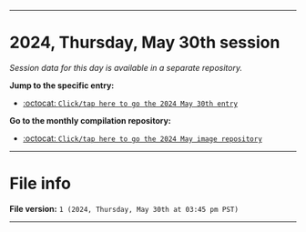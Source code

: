 
***

# 2024, Thursday, May 30th session

_Session data for this day is available in a separate repository._

**Jump to the specific entry:**

- [:octocat: `Click/tap here to go the 2024 May 30th entry`](https://github.com/seanpm2001/SeansLifeArchive_Images_ModernSmurfsVillage_Y2024_V5/tree/SeansLifeArchive_ModernSmurfsVillage_Y2024_V5_Main-dev/2024/05_May/30/)

**Go to the monthly compilation repository:**

- [:octocat: `Click/tap here to go the 2024 May image repository`](https://github.com/seanpm2001/SeansLifeArchive_Images_ModernSmurfsVillage_Y2024_V5/)

***

# File info

**File version:** `1 (2024, Thursday, May 30th at 03:45 pm PST)`

***
